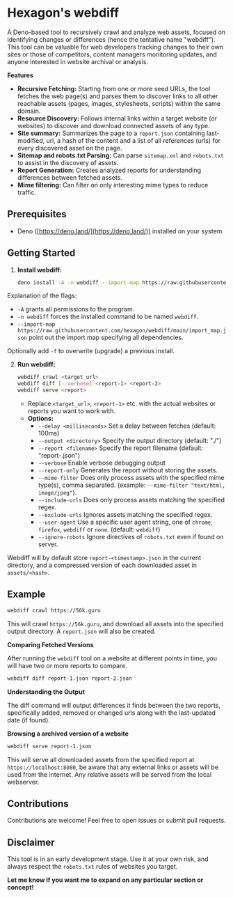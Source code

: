 # Hexagon's webdiff

A Deno-based tool to recursively crawl and analyze web assets, focused on identifying changes or differences (hence the tentative name "webdiff"). This tool can be valuable for web developers tracking
changes to their own sites or those of competitors, content managers monitoring updates, and anyone interested in website archival or analysis.

**Features**

- **Recursive Fetching:** Starting from one or more seed URLs, the tool fetches the web page(s) and parses them to discover links to all other reachable assets (pages, images, stylesheets, scripts)
  within the same domain.
- **Resource Discovery:** Follows internal links within a target website (or websites) to discover and download connected assets of any type.
- **Site summary:** Summarizes the page to a `report.json` containing last-modified, url, a hash of the content and a list of all references (urls) for every discovered asset on the page.
- **Sitemap and robots.txt Parsing:** Can parse `sitemap.xml` and `robots.txt` to assist in the discovery of assets.
- **Report Generation:** Creates analyzed reports for understanding differences between fetched assets.
- **Mime filtering:** Can filter on only interesting mime types to reduce traffic.

## Prerequisites

- Deno ([https://deno.land/](https://deno.land/)) installed on your system.

## Getting Started

1. **Install webdiff:**

   ```bash
   deno install -A -n webdiff --import-map https://raw.githubusercontent.com/hexagon/webdiff/main/import_map.json https://raw.githubusercontent.com/hexagon/webdiff/main/webdiff.ts
   ```

Explanation of the flags:

- `-A` grants all permissions to the program.
- `-n webdiff` forces the installed command to be named `webdiff`.
- `--import-map https://raw.githubusercontent.com/hexagon/webdiff/main/import_map.json` point out the import map specifying all dependencies.

Optionally add `-f` to overwrite (upgrade) a previous install.

2. **Run webdiff:**

   ```bash
   webdiff crawl <target_url>
   webdiff diff [--verbose] <report-1> <report-2>
   webdiff serve <report>
   ```
   - Replace `<target_url>`, `<report-1>` etc. with the actual websites or reports you want to work with.
   - **Options:**
     - `--delay <milliseconds>` Set a delay between fetches (default: 100ms)
     - `--output <directory>` Specify the output directory (default: "./")
     - `--report <filename>` Specify the report filename (default: "report-<timestamp>.json")
     - `--verbose` Enable verbose debugging output
     - `--report-only` Generates the report without storing the assets.
     - `--mime-filter` Does only process assets with the specified mime type(s), comma separated. (example: `--mime-filter "text/html, image/jpeg"`).
     - `--include-urls` Does only process assets matching the specified regex.
     - `--exclude-urls` Ignores assets matching the specified regex.
     - `--user-agent` Use a specific user agent string, one of `chrome`, `firefox`, `webdiff` or `none`. (default: `webdiff`)
     - `--ignore-robots` Ignore directives of `robots.txt` even if found on server.

Webdiff will by default store `report-<timestamp>.json` in the current directory, and a compressed version of each downloaded asset in `assets/<hash>`.

## Example

```bash
webdiff crawl https://56k.guru
```

This will crawl `https://56k.guru`, and download all assets into the specified output directory. A `report.json` will also be created.

**Comparing Fetched Versions**

After running the `webdiff` tool on a website at different points in time, you will have two or more reports to compare.

```bash
webdiff diff report-1.json report-2.json
```

**Understanding the Output**

The diff command will output differences it finds between the two reports, specifically added, removed or changed urls along with the last-updated date (if found).

**Browsing a archived version of a website**

```bash
webdiff serve report-1.json
```

This will serve all downloaded assets from the specified report at `https://localhost:8080`, be aware that any external links or assets will be used from the internet. Any relative assets will be
served from the local webserver.

## Contributions

Contributions are welcome! Feel free to open issues or submit pull requests.

## Disclaimer

This tool is in an early development stage. Use it at your own risk, and always respect the `robots.txt` rules of websites you target.

**Let me know if you want me to expand on any particular section or concept!**
